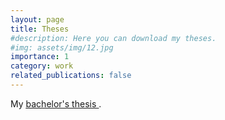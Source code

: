 ```yaml
---
layout: page
title: Theses
#description: Here you can download my theses.
#img: assets/img/12.jpg
importance: 1
category: work
related_publications: false
---
```


My [<ins> bachelor's thesis </ins>](assets/pdf/Demirdilek_BScThesis.pdf).
